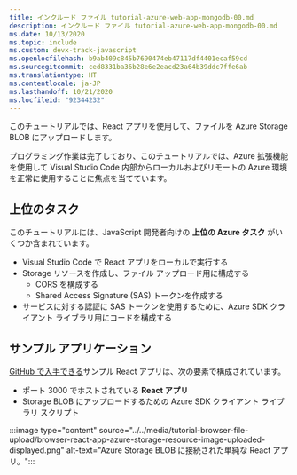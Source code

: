 ```yaml
---
title: インクルード ファイル tutorial-azure-web-app-mongodb-00.md
description: インクルード ファイル tutorial-azure-web-app-mongodb-00.md
ms.date: 10/13/2020
ms.topic: include
ms.custom: devx-track-javascript
ms.openlocfilehash: b9ab409c845b7690474eb47117df4401ecaf59cd
ms.sourcegitcommit: ced8331ba36b28e6e2eacd23a64b39ddc7ffe6ab
ms.translationtype: HT
ms.contentlocale: ja-JP
ms.lasthandoff: 10/21/2020
ms.locfileid: "92344232"
---
```

このチュートリアルでは、React アプリを使用して、ファイルを Azure Storage BLOB にアップロードします。 

プログラミング作業は完了しており、このチュートリアルでは、Azure 拡張機能を使用して Visual Studio Code 内部からローカルおよびリモートの Azure 環境を正常に使用することに焦点を当てています。

## <a name="top-tasks"></a>上位のタスク

このチュートリアルには、JavaScript 開発者向けの **上位の Azure タスク** がいくつか含まれています。

* Visual Studio Code で React アプリをローカルで実行する
* Storage リソースを作成し、ファイル アップロード用に構成する
    * CORS を構成する
    * Shared Access Signature (SAS) トークンを作成する
* サービスに対する認証に SAS トークンを使用するために、Azure SDK クライアント ライブラリ用にコードを構成する

## <a name="sample-application"></a>サンプル アプリケーション

[GitHub で入手できる](https://github.com/Azure-Samples/js-e2e-browser-file-upload-storage-blob)サンプル React アプリは、次の要素で構成されています。

* ポート 3000 でホストされている **React アプリ**
* Storage BLOB にアップロードするための Azure SDK クライアント ライブラリ スクリプト

:::image type="content" source="../../media/tutorial-browser-file-upload/browser-react-app-azure-storage-resource-image-uploaded-displayed.png" alt-text="Azure Storage BLOB に接続された単純な React アプリ。":::
